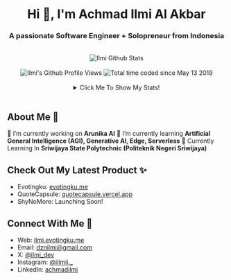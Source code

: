 <h1 align="center">Hi 👋, I'm Achmad Ilmi Al Akbar</h1>
<h3 align="center">A passionate Software Engineer + Solopreneur from Indonesia</h3>
<br />
<div align="center">
        <div align="center">
            <img src="https://github-readme-stats.vercel.app/api?username=notilmi&show_icons=true&theme=dracula" alt="Ilmi Github Stats">
            <br><br>
            <img src="https://komarev.com/ghpvc/?username=notilmi&color=F4A4B5&style=flat" alt="Ilmi's Github Profile Views" />
            <img src="https://wakatime.com/badge/user/7a831ab0-e43a-4215-aa08-92f915bed065.svg" alt="Total time coded since May 13 2019" />
            <br><br>
            <details>
                <summary>Click Me To Show My Stats!</summary>
                <br>
                <p><img src="https://github-readme-stats.vercel.app/api/top-langs/?username=notilmi&theme=algolia&hide_border=true&langs_count=5" alt="Most used languages" /></p>
                <p><img src="https://github-readme-streak-stats.herokuapp.com/?user=notilmi&theme=algolia" alt="Stat Streak" /></p>
                <p><img src="https://github-profile-trophy.vercel.app/?username=notilmi&theme=algolia&margin-w=5&margin-h=5" alt="Github Trophy" /></p>
            </details>
        </div>

</div>

<br />

## About Me 👤

🔭 I’m currently working on **Arunika AI**
🌱 I’m currently learning **Artificial General Intelligence (AGI), Generative AI, Edge, Serverless**
🏫 Currently Learning In **Sriwijaya State Polytechnic (Politeknik Negeri Sriwijaya)**

## Check Out My Latest Product ✨

- Evotingku: [evotingku.me](https://evotingku.me)
- QuoteCapsule: [quotecapsule.vercel.app](https://quotecapsule.vercel.app)
- ShyNoMore: Launching Soon!

## Connect With Me 🔗

- Web: [ilmi.evotingku.me](https://ilmi.evotingku.me)
- Email: [dznilmi@gmail.com](mailto:dznilmi@gmail.com)
- X: [@ilmi_dev](https://x.com/ilmi_dev)
- Instagram: [@iilmii.\_](https://www.instagram.com/iilmii._/)
- LinkedIn: [achmadilmi](https://www.linkedin.com/in/achmad-ilmi-al-akbar-89972b2a1/)
